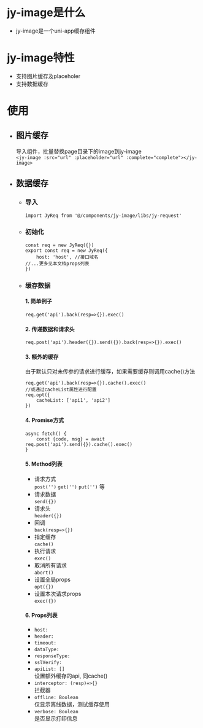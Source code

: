 # jy-image是什么
* jy-image是一个uni-app缓存组件

# jy-image特性
* 支持图片缓存及placeholer
* 支持数据缓存

# 使用
- ## 图片缓存
   导入组件，批量替换page目录下的image到jy-image  
   `<jy-image :src="url" :placeholder="url" :complete="complete"></jy-image>`

- ## 数据缓存
  - ### 导入  
     `import JyReq from '@/components/jy-image/libs/jy-request'`
  - ### 初始化    
     ```
     const req = new JyReq({})
     export const req = new JyReq({
         host: 'host', //接口域名
	 //...更多见本文档props列表
     })
     ```
  - ### 缓存数据
     #### 1. 简单例子
     ```
     req.get('api').back(resp=>{}).exec()
     ```
     #### 2. 传递数据和请求头
     ```
     req.post('api').header({}).send({}).back(resp=>{}).exec()
     ```
     #### 3. 额外的缓存  
     由于默认只对未传参的请求进行缓存，如果需要缓存则调用cache()方法
     ```
     req.get('api').back(resp=>{}).cache().exec() 
     //或通过cacheList属性进行配置
     req.opt({
         cacheList: ['api1', 'api2']
     })
     ```
     #### 4. Promise方式
     ```
     async fetch() {
         const {code, msg} = await req.post('api').send({}).cache().exec()
     }
     ```
     #### 5. Method列表
     - 请求方式  
     `post('')` `get('')` `put('')` 等  
     - 请求数据  
     `send({})`
     - 请求头  
     `header({})`
     - 回调  
     `back(resp=>{})`
     - 指定缓存  
     `cache()`
     - 执行请求  
     `exec()`
     - 取消所有请求  
     `abort()`
     - 设置全局props  
     `opt({})`
     - 设置本次请求props  
     `exec({})`  

     #### 6. Props列表
     - `host:`  
     - `header:`  
     - `timeout:`  
     - `dataType:`  
     - `responseType:`  
     - `sslVerify:`  
     - `apiList: []`  
     设置额外缓存的api, 同cache()
     - `interceptor: (resp)=>{}`  
     拦截器
     - `offline: Boolean`  
     仅显示离线数据，测试缓存使用
     - `verbose: Boolean`  
     是否显示打印信息

